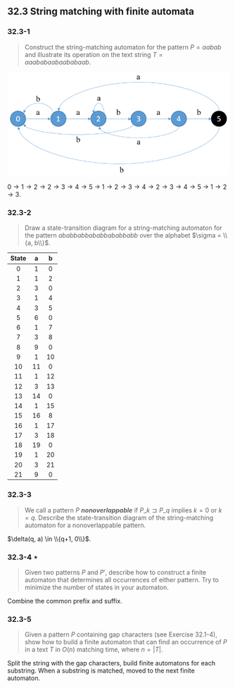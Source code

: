 ## 32.3 String matching with finite automata

### 32.3-1

> Construct the string-matching automaton for the pattern $P = aabab$ and illustrate its operation on the text string $T = aaababaabaababaab$.

![](./img/32.3-1_1.png)

$0 \rightarrow 1 \rightarrow 2 \rightarrow 2 \rightarrow 3 \rightarrow 4 \rightarrow 5$ $\rightarrow$ $1 \rightarrow 2 \rightarrow 3 \rightarrow 4 \rightarrow 2 \rightarrow 3 \rightarrow 4 \rightarrow 5$ $\rightarrow$ $1 \rightarrow 2 \rightarrow 3$.

### 32.3-2

> Draw a state-transition diagram for a string-matching automaton for the pattern
$ababbabbababbababbabb$ over the alphabet $\sigma = \\{a, b\\}$.

| State | a | b |
|:-----:|:-:|:-:|
|   0   | 1 | 0 |
|   1   | 1 | 2 |
|   2   | 3 | 0 |
|   3   | 1 | 4 |
|   4   | 3 | 5 |
|   5   | 6 | 0 |
|   6   | 1 | 7 |
|   7   | 3 | 8 |
|   8   | 9 | 0 |
|   9   | 1 |10 |
|  10   |11 | 0 |
|  11   | 1 |12 |
|  12   | 3 |13 |
|  13   |14 | 0 |
|  14   | 1 |15 |
|  15   |16 | 8 |
|  16   | 1 |17 |
|  17   | 3 |18 |
|  18   |19 | 0 |
|  19   | 1 |20 |
|  20   | 3 |21 |
|  21   | 9 | 0 |

### 32.3-3

> We call a pattern $P$ __*nonoverlappable*__ if $P\_k \sqsupset P\_q$ implies $k = 0$ or $k = q$. Describe the state-transition diagram of the string-matching automaton for a nonoverlappable pattern.

$\delta(q, a) \in \\{q+1, 0\\}$.

### 32.3-4 $\star$

> Given two patterns $P$ and $P'$, describe how to construct a finite automaton that determines all occurrences of either pattern. Try to minimize the number of states in your automaton.

Combine the common prefix and suffix.

### 32.3-5

> Given a pattern $P$ containing gap characters (see Exercise 32.1-4), show how to build a finite automaton that can find an occurrence of $P$ in a text $T$ in $O(n)$ matching time, where $n = |T|$.

Split the string with the gap characters, build finite automatons for each substring. When a substring is matched, moved to the next finite automaton.
